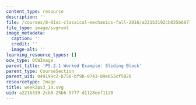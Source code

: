```yaml
---
content_type: resource
description: ''
file: /courses/8-01sc-classical-mechanics-fall-2016/a221b3192cb025b69777d1128eef1120_week2ps3_1a.svg
file_type: image/svg+xml
image_metadata:
  caption: ''
  credit: ''
  image-alt: ''
learning_resource_types: []
ocw_type: OCWImage
parent_title: 'PS.2.1 Worked Example: Sliding Block'
parent_type: CourseSection
parent_uid: 049199c2-b750-bf9b-0743-89e653cf5020
resourcetype: Image
title: week2ps3_1a.svg
uid: a221b319-2cb0-25b6-9777-d1128eef1120
---
```

